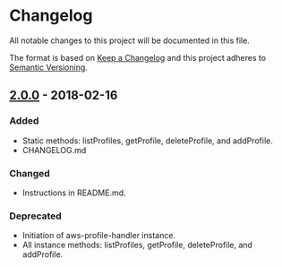 # Changelog
All notable changes to this project will be documented in this file.

The format is based on [Keep a Changelog](http://keepachangelog.com/en/1.0.0/)
and this project adheres to [Semantic Versioning](http://semver.org/spec/v2.0.0.html).


## [2.0.0] - 2018-02-16
### Added
- Static methods: listProfiles, getProfile, deleteProfile, and addProfile.
- CHANGELOG.md

### Changed
- Instructions in README.md.

### Deprecated
- Initiation of aws-profile-handler instance. 
- All instance methods: listProfiles, getProfile, deleteProfile, and addProfile.

[2.0.0]: https://github.com/novking/aws-profile-handler/compare/v1.1.0...v2.0.0
